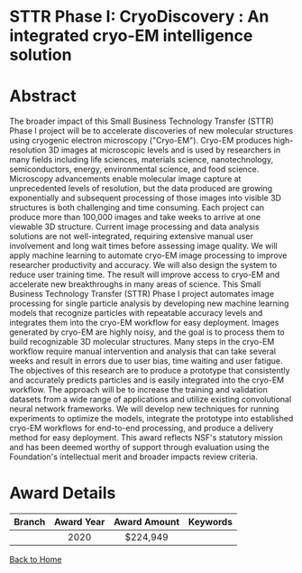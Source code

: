 
STTR Phase I: CryoDiscovery : An integrated cryo-EM intelligence solution
=========================================================================

# Abstract


The broader impact of this Small Business Technology Transfer (STTR) Phase I project will be to accelerate discoveries of new molecular structures using cryogenic electron microscopy ("Cryo-EM"). Cryo-EM produces high-resolution 3D images at microscopic levels and is used by researchers in many fields including life sciences, materials science, nanotechnology, semiconductors, energy, environmental science, and food science. Microscopy advancements enable molecular image capture at unprecedented levels of resolution, but the data produced are growing exponentially and subsequent processing of those images into visible 3D structures is both challenging and time consuming. Each project can produce more than 100,000 images and take weeks to arrive at one viewable 3D structure. Current image processing and data analysis solutions are not well-integrated, requiring extensive manual user involvement and long wait times before assessing image quality. We will apply machine learning to automate cryo-EM image processing to improve researcher productivity and accuracy. We will also design the system to reduce user training time. The result will improve access to cryo-EM and accelerate new breakthroughs in many areas of science. This Small Business Technology Transfer (STTR) Phase I project automates image processing for single particle analysis by developing new machine learning models that recognize particles with repeatable accuracy levels and integrates them into the cryo-EM workflow for easy deployment. Images generated by cryo-EM are highly noisy, and the goal is to process them to build recognizable 3D molecular structures. Many steps in the cryo-EM workflow require manual intervention and analysis that can take several weeks and result in errors due to user bias, time waiting and user fatigue. The objectives of this research are to produce a prototype that consistently and accurately predicts particles and is easily integrated into the cryo-EM workflow. The approach will be to increase the training and validation datasets from a wide range of applications and utilize existing convolutional neural network frameworks. We will develop new techniques for running experiments to optimize the models, integrate the prototype into established cryo-EM workflows for end-to-end processing, and produce a delivery method for easy deployment. This award reflects NSF's statutory mission and has been deemed worthy of support through evaluation using the Foundation's intellectual merit and broader impacts review criteria.  

# Award Details

|Branch|Award Year|Award Amount|Keywords|
| :---: | :---: | :---: | :---: |
||2020|$224,949||
  
  


[Back to Home](https://github.com/chrischow/dod_sbir_awards/Reports/JT/#555)
